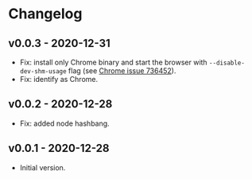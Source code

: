 # Changelog

## v0.0.3 - 2020-12-31

- Fix: install only Chrome binary and start the browser with `--disable-dev-shm-usage` flag (see [Chrome issue 736452](https://bugs.chromium.org/p/chromium/issues/detail?id=736452)).
- Fix: identify as Chrome.
## v0.0.2 - 2020-12-28

- Fix: added node hashbang.

## v0.0.1 - 2020-12-28

- Initial version.
